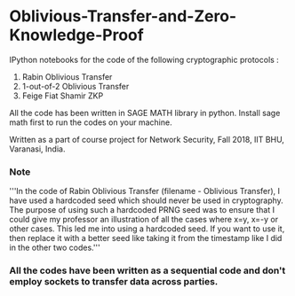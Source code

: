 # Oblivious-Transfer-and-Zero-Knowledge-Proof

IPython notebooks for the code of the following cryptographic protocols :
1. Rabin Oblivious Transfer
2. 1-out-of-2 Oblivious Transfer
3. Feige Fiat Shamir ZKP

All the code has been written in SAGE MATH library in python. Install sage math first to run the codes on your machine.

Written as a part of course project for Network Security, Fall 2018, IIT BHU, Varanasi, India.

### Note
'''In the code of Rabin Oblivious Transfer (filename - Oblivious Transfer), I have used a hardcoded seed which should never be used in cryptography. The purpose of using such a hardcoded PRNG seed was to ensure that I could give my professor an illustration of all the cases where x=y, x=-y or other cases. This led me into using a hardcoded seed. If you want to use it, then replace it with a better seed like taking it from the timestamp like I did in the other two codes.'''


### All the codes have been written as a sequential code and don't employ sockets to transfer data across parties.
